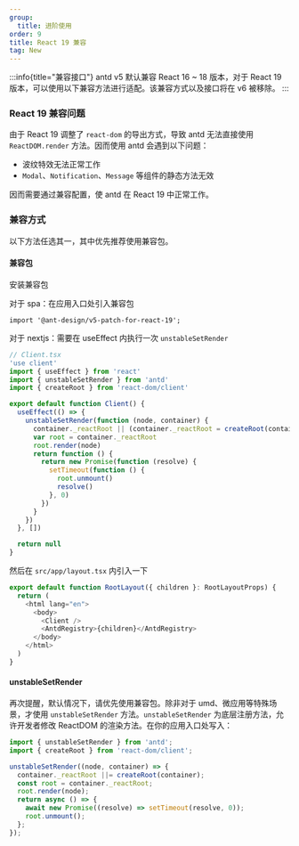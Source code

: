 ```yaml
---
group:
  title: 进阶使用
order: 9
title: React 19 兼容
tag: New
---
```


<!-- prettier-ignore -->
:::info{title="兼容接口"}
antd v5 默认兼容 React 16 ~ 18 版本，对于 React 19 版本，可以使用以下兼容方法进行适配。该兼容方式以及接口将在 v6 被移除。
:::

### React 19 兼容问题

由于 React 19 调整了 `react-dom` 的导出方式，导致 antd 无法直接使用 `ReactDOM.render` 方法。因而使用 antd 会遇到以下问题：

- 波纹特效无法正常工作
- `Modal`、`Notification`、`Message` 等组件的静态方法无效

因而需要通过兼容配置，使 antd 在 React 19 中正常工作。

### 兼容方式

以下方法任选其一，其中优先推荐使用兼容包。

#### 兼容包

安装兼容包

<InstallDependencies npm='npm install @ant-design/v5-patch-for-react-19 --save' yarn='yarn add @ant-design/v5-patch-for-react-19' pnpm='pnpm add @ant-design/v5-patch-for-react-19 --save' bun='bun add @ant-design/v5-patch-for-react-19'></InstallDependencies>

对于 spa：在应用入口处引入兼容包

```tsx
import '@ant-design/v5-patch-for-react-19';
```

对于 nextjs：需要在 useEffect 内执行一次 `unstableSetRender`

```js
// Client.tsx
'use client'
import { useEffect } from 'react'
import { unstableSetRender } from 'antd'
import { createRoot } from 'react-dom/client'

export default function Client() {
  useEffect(() => {
    unstableSetRender(function (node, container) {
      container._reactRoot || (container._reactRoot = createRoot(container))
      var root = container._reactRoot
      root.render(node)
      return function () {
        return new Promise(function (resolve) {
          setTimeout(function () {
            root.unmount()
            resolve()
          }, 0)
        })
      }
    })
  }, [])

  return null
}
```
然后在 `src/app/layout.tsx` 内引入一下

```js
export default function RootLayout({ children }: RootLayoutProps) {
  return (
    <html lang="en">
      <body>
        <Client />
        <AntdRegistry>{children}</AntdRegistry>
      </body>
    </html>
  )
}
```

#### unstableSetRender

再次提醒，默认情况下，请优先使用兼容包。除非对于 umd、微应用等特殊场景，才使用 `unstableSetRender` 方法。`unstableSetRender` 为底层注册方法，允许开发者修改 ReactDOM 的渲染方法。在你的应用入口处写入：

```js
import { unstableSetRender } from 'antd';
import { createRoot } from 'react-dom/client';

unstableSetRender((node, container) => {
  container._reactRoot ||= createRoot(container);
  const root = container._reactRoot;
  root.render(node);
  return async () => {
    await new Promise((resolve) => setTimeout(resolve, 0));
    root.unmount();
  };
});
```
